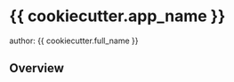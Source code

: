 {{ cookiecutter.app_name }}
===============================

author: {{ cookiecutter.full_name }}

Overview
--------